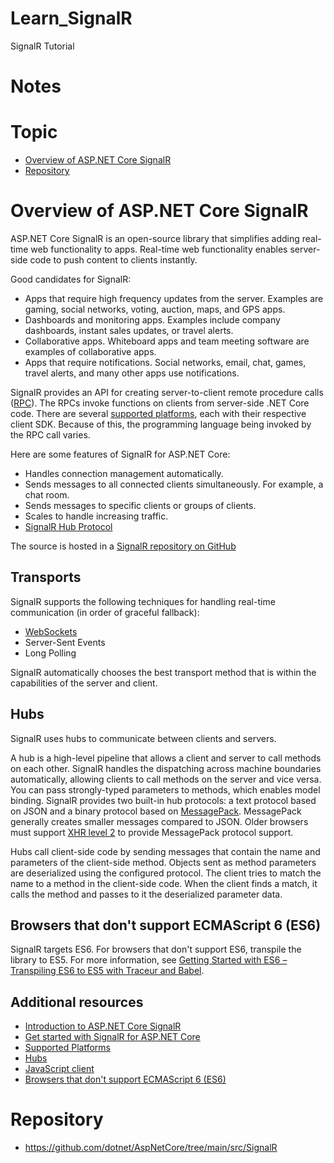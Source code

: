 # Learn_SignalR
SignalR Tutorial 

# Notes

# Topic
* [Overview of ASP.NET Core SignalR](#Overview-of-ASP.NET-Core-SignalR)
* [Repository](#Repository)

# Overview of ASP.NET Core SignalR

ASP.NET Core SignalR is an open-source library that simplifies adding real-time web functionality to apps. Real-time web functionality enables server-side code to push content to clients instantly.

Good candidates for SignalR:

* Apps that require high frequency updates from the server. Examples are gaming, social networks, voting, auction, maps, and GPS apps.
* Dashboards and monitoring apps. Examples include company dashboards, instant sales updates, or travel alerts.
* Collaborative apps. Whiteboard apps and team meeting software are examples of collaborative apps.
* Apps that require notifications. Social networks, email, chat, games, travel alerts, and many other apps use notifications.

SignalR provides an API for creating server-to-client remote procedure calls ([RPC](https://wikipedia.org/wiki/Remote_procedure_call)). The RPCs invoke functions on clients from server-side .NET Core code. There are several [supported platforms](https://learn.microsoft.com/en-us/aspnet/core/signalr/supported-platforms?view=aspnetcore-8.0), each with their respective client SDK. Because of this, the programming language being invoked by the RPC call varies.

Here are some features of SignalR for ASP.NET Core:

* Handles connection management automatically.
* Sends messages to all connected clients simultaneously. For example, a chat room.
* Sends messages to specific clients or groups of clients.
* Scales to handle increasing traffic.
* [SignalR Hub Protocol](https://github.com/dotnet/aspnetcore/blob/main/src/SignalR/docs/specs/HubProtocol.md)

The source is hosted in a [SignalR repository on GitHub](https://github.com/dotnet/AspNetCore/tree/main/src/SignalR)

## Transports
SignalR supports the following techniques for handling real-time communication (in order of graceful fallback):

* [WebSockets](https://learn.microsoft.com/en-us/aspnet/core/fundamentals/websockets?view=aspnetcore-8.0)
* Server-Sent Events
* Long Polling

SignalR automatically chooses the best transport method that is within the capabilities of the server and client.

## Hubs

SignalR uses hubs to communicate between clients and servers.

A hub is a high-level pipeline that allows a client and server to call methods on each other. SignalR handles the dispatching across machine boundaries automatically, allowing clients to call methods on the server and vice versa. You can pass strongly-typed parameters to methods, which enables model binding. SignalR provides two built-in hub protocols: a text protocol based on JSON and a binary protocol based on [MessagePack](https://msgpack.org/). MessagePack generally creates smaller messages compared to JSON. Older browsers must support [XHR level 2](https://caniuse.com/#feat=xhr2) to provide MessagePack protocol support.

Hubs call client-side code by sending messages that contain the name and parameters of the client-side method. Objects sent as method parameters are deserialized using the configured protocol. The client tries to match the name to a method in the client-side code. When the client finds a match, it calls the method and passes to it the deserialized parameter data.

## Browsers that don't support ECMAScript 6 (ES6)

SignalR targets ES6. For browsers that don't support ES6, transpile the library to ES5. For more information, see [Getting Started with ES6 – Transpiling ES6 to ES5 with Traceur and Babel](https://weblogs.asp.net/dwahlin/getting-started-with-es6-%E2%80%93-transpiling-es6-to-es5).

## Additional resources
* [Introduction to ASP.NET Core SignalR](https://learn.microsoft.com/en-us/training/modules/aspnet-core-signalr)
* [Get started with SignalR for ASP.NET Core](https://learn.microsoft.com/en-us/aspnet/core/tutorials/signalr?view=aspnetcore-8.0)
* [Supported Platforms](https://learn.microsoft.com/en-us/aspnet/core/signalr/supported-platforms?view=aspnetcore-8.0)
* [Hubs](https://learn.microsoft.com/en-us/aspnet/core/signalr/hubs?view=aspnetcore-8.0)
* [JavaScript client](https://learn.microsoft.com/en-us/aspnet/core/signalr/javascript-client?view=aspnetcore-8.0)
* [Browsers that don't support ECMAScript 6 (ES6)](https://learn.microsoft.com/en-us/aspnet/core/signalr/supported-platforms?view=aspnetcore-8.0#es6)

# Repository
* https://github.com/dotnet/AspNetCore/tree/main/src/SignalR
